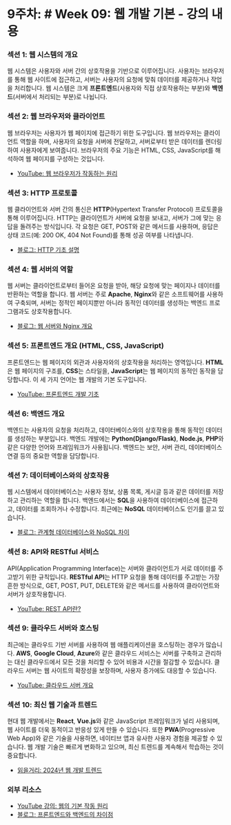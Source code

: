 # 9주차: # Week 09: 웹 개발 기본 - 강의 내용

### 섹션 1: 웹 시스템의 개요
웹 시스템은 사용자와 서버 간의 상호작용을 기반으로 이루어집니다. 사용자는 브라우저를 통해 웹 사이트에 접근하고, 서버는 사용자의 요청에 맞춰 데이터를 제공하거나 작업을 처리합니다. 웹 시스템은 크게 **프론트엔드**(사용자와 직접 상호작용하는 부분)와 **백엔드**(서버에서 처리되는 부분)로 나뉩니다.

### 섹션 2: 웹 브라우저와 클라이언트
웹 브라우저는 사용자가 웹 페이지에 접근하기 위한 도구입니다. 웹 브라우저는 클라이언트 역할을 하며, 사용자의 요청을 서버에 전달하고, 서버로부터 받은 데이터를 렌더링하여 사용자에게 보여줍니다. 브라우저의 주요 기능은 HTML, CSS, JavaScript를 해석하여 웹 페이지를 구성하는 것입니다.
- [YouTube: 웹 브라우저가 작동하는 원리](https://www.youtube.com/watch?v=FhjjURVJb4c)

### 섹션 3: HTTP 프로토콜
웹 클라이언트와 서버 간의 통신은 **HTTP**(Hypertext Transfer Protocol) 프로토콜을 통해 이루어집니다. HTTP는 클라이언트가 서버에 요청을 보내고, 서버가 그에 맞는 응답을 돌려주는 방식입니다. 각 요청은 GET, POST와 같은 메서드를 사용하며, 응답은 상태 코드(예: 200 OK, 404 Not Found)를 통해 성공 여부를 나타냅니다.
- [블로그: HTTP 기초 설명](https://wormwlrm.github.io/2020/08/09/HTTP.html)

### 섹션 4: 웹 서버의 역할
웹 서버는 클라이언트로부터 들어온 요청을 받아, 해당 요청에 맞는 페이지나 데이터를 반환하는 역할을 합니다. 웹 서버는 주로 **Apache**, **Nginx**와 같은 소프트웨어를 사용하여 구축되며, 서버는 정적인 페이지뿐만 아니라 동적인 데이터를 생성하는 백엔드 프로그램과도 상호작용합니다.
- [블로그: 웹 서버와 Nginx 개요](https://kdinner.tistory.com/6)

### 섹션 5: 프론트엔드 개요 (HTML, CSS, JavaScript)
프론트엔드는 웹 페이지의 외관과 사용자와의 상호작용을 처리하는 영역입니다. **HTML**은 웹 페이지의 구조를, **CSS**는 스타일을, **JavaScript**는 웹 페이지의 동적인 동작을 담당합니다. 이 세 가지 언어는 웹 개발의 기본 도구입니다.
- [YouTube: 프론트엔드 개발 기초](https://www.youtube.com/watch?v=J2fPy0DIbCI)

### 섹션 6: 백엔드 개요
백엔드는 사용자의 요청을 처리하고, 데이터베이스와의 상호작용을 통해 동적인 데이터를 생성하는 부분입니다. 백엔드 개발에는 **Python(Django/Flask)**, **Node.js**, **PHP**와 같은 다양한 언어와 프레임워크가 사용됩니다. 백엔드는 보안, 서버 관리, 데이터베이스 연결 등의 중요한 역할을 담당합니다.

### 섹션 7: 데이터베이스와의 상호작용
웹 시스템에서 데이터베이스는 사용자 정보, 상품 목록, 게시글 등과 같은 데이터를 저장하고 관리하는 역할을 합니다. 백엔드에서는 **SQL**을 사용하여 데이터베이스에 접근하고, 데이터를 조회하거나 수정합니다. 최근에는 **NoSQL** 데이터베이스도 인기를 끌고 있습니다.
- [블로그: 관계형 데이터베이스와 NoSQL 차이](https://mangkyu.tistory.com/102)

### 섹션 8: API와 RESTful 서비스
API(Application Programming Interface)는 서버와 클라이언트가 서로 데이터를 주고받기 위한 규칙입니다. **RESTful API**는 HTTP 요청을 통해 데이터를 주고받는 가장 흔한 방식으로, GET, POST, PUT, DELETE와 같은 메서드를 사용하여 클라이언트와 서버가 상호작용합니다.
- [YouTube: REST API란?](https://www.youtube.com/watch?v=SLwpqD8n3d0)

### 섹션 9: 클라우드 서버와 호스팅
최근에는 클라우드 기반 서버를 사용하여 웹 애플리케이션을 호스팅하는 경우가 많습니다. **AWS**, **Google Cloud**, **Azure**와 같은 클라우드 서비스는 서버를 구축하고 관리하는 대신 클라우드에서 모든 것을 처리할 수 있어 비용과 시간을 절감할 수 있습니다. 클라우드 서버는 웹 사이트의 확장성을 보장하며, 사용자 증가에도 대응할 수 있습니다.
- [YouTube: 클라우드 서버 개요](https://www.youtube.com/watch?v=qcqgrg0lNgI)

### 섹션 10: 최신 웹 기술과 트렌드
현대 웹 개발에서는 **React**, **Vue.js**와 같은 JavaScript 프레임워크가 널리 사용되며, 웹 사이트를 더욱 동적이고 반응성 있게 만들 수 있습니다. 또한 **PWA**(Progressive Web App)와 같은 기술을 사용하면, 네이티브 앱과 유사한 사용자 경험을 제공할 수 있습니다. 웹 개발 기술은 빠르게 변화하고 있으며, 최신 트렌드를 계속해서 학습하는 것이 중요합니다.
- [읽을거리: 2024년 웹 개발 트렌드](https://brunch.co.kr/@imagineer/315)

### 외부 리소스
- [YouTube 강의: 웹의 기본 작동 원리](https://www.youtube.com/watch?v=FTAPjr7vgxE)
- [블로그: 프론트엔드와 백엔드의 차이점](https://mangkyu.tistory.com/79)
